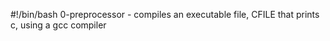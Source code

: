 #!/bin/bash
0-preprocessor - compiles an executable file, CFILE that prints c, using a gcc compiler
